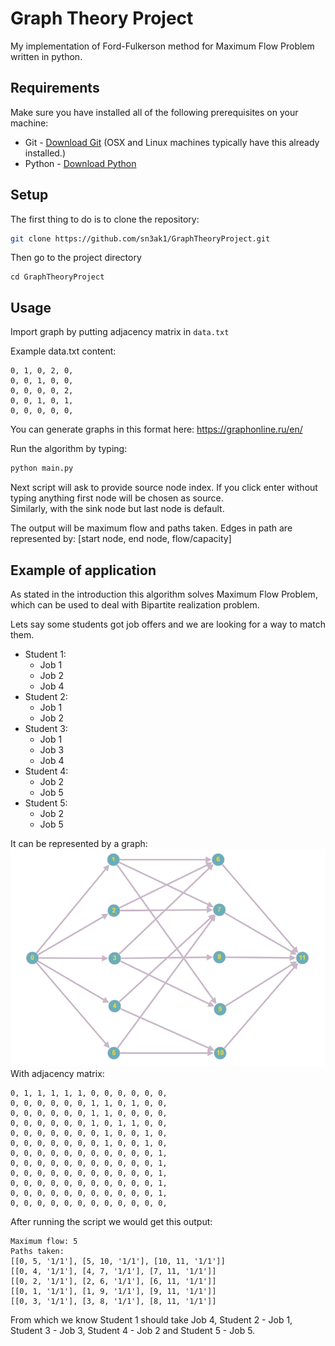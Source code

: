 # Graph Theory Project

My implementation of Ford-Fulkerson method for Maximum Flow Problem written in python.

## Requirements
Make sure you have installed all of the following prerequisites on your machine:
* Git - [Download Git](https://git-scm.com/downloads) (OSX and Linux machines typically have this already installed.)
* Python - [Download Python](https://www.python.org/getit/)

## Setup

The first thing to do is to clone the repository:

```sh
git clone https://github.com/sn3ak1/GraphTheoryProject.git
```
Then go to the project directory
```
cd GraphTheoryProject
```

## Usage

Import graph by putting adjacency matrix in `data.txt`

Example data.txt content:
```
0, 1, 0, 2, 0,
0, 0, 1, 0, 0,
0, 0, 0, 0, 2,
0, 0, 1, 0, 1,
0, 0, 0, 0, 0,
```
You can generate graphs in this format here: <https://graphonline.ru/en/>

Run the algorithm by typing:
```sh
python main.py
```
Next script will ask to provide source node index. If you click enter without typing anything first node will be chosen as source.  
Similarly, with the sink node but last node is default.

The output will be maximum flow and paths taken. Edges in path are represented by: \[start node, end node, flow/capacity]

## Example of application
As stated in the introduction this algorithm solves Maximum Flow Problem, which can be used to deal with Bipartite realization problem.

Lets say some students got job offers and we are looking for a way to match them.

* Student 1:
    * Job 1
    * Job 2
    * Job 4
* Student 2:
    * Job 1
    * Job 2
* Student 3:
    * Job 1
    * Job 3
    * Job 4
* Student 4:
    * Job 2
    * Job 5
* Student 5:
    * Job 2
    * Job 5

It can be represented by a graph:  
![graph1](images/graph1.png)  
With adjacency matrix:
```
0, 1, 1, 1, 1, 1, 0, 0, 0, 0, 0, 0, 
0, 0, 0, 0, 0, 0, 1, 1, 0, 1, 0, 0, 
0, 0, 0, 0, 0, 0, 1, 1, 0, 0, 0, 0, 
0, 0, 0, 0, 0, 0, 1, 0, 1, 1, 0, 0, 
0, 0, 0, 0, 0, 0, 0, 1, 0, 0, 1, 0, 
0, 0, 0, 0, 0, 0, 0, 1, 0, 0, 1, 0, 
0, 0, 0, 0, 0, 0, 0, 0, 0, 0, 0, 1, 
0, 0, 0, 0, 0, 0, 0, 0, 0, 0, 0, 1, 
0, 0, 0, 0, 0, 0, 0, 0, 0, 0, 0, 1, 
0, 0, 0, 0, 0, 0, 0, 0, 0, 0, 0, 1, 
0, 0, 0, 0, 0, 0, 0, 0, 0, 0, 0, 1, 
0, 0, 0, 0, 0, 0, 0, 0, 0, 0, 0, 0, 
```
After running the script we would get this output:
```
Maximum flow: 5
Paths taken: 
[[0, 5, '1/1'], [5, 10, '1/1'], [10, 11, '1/1']]
[[0, 4, '1/1'], [4, 7, '1/1'], [7, 11, '1/1']]
[[0, 2, '1/1'], [2, 6, '1/1'], [6, 11, '1/1']]
[[0, 1, '1/1'], [1, 9, '1/1'], [9, 11, '1/1']]
[[0, 3, '1/1'], [3, 8, '1/1'], [8, 11, '1/1']]
```
From which we know Student 1 should take Job 4, Student 2 - Job 1, Student 3 - Job 3, Student 4 - Job 2 and Student 5 - Job 5.